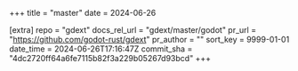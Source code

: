 +++
title = "master"
date = 2024-06-26

[extra]
repo = "gdext"
docs_rel_url = "gdext/master/godot"
pr_url = "https://github.com/godot-rust/gdext"
pr_author = ""
sort_key = 9999-01-01
date_time = 2024-06-26T17:16:47Z
commit_sha = "4dc2720ff64a6fe7115b82f3a229b05267d93bcd"
+++


